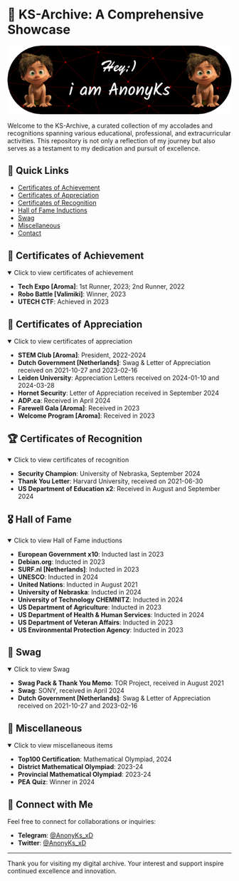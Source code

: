 # 🌟 KS-Archive: A Comprehensive Showcase

![Banner](https://raw.githubusercontent.com/anonyks/KS-Archive/refs/heads/main/up-header.png)

Welcome to the KS-Archive, a curated collection of my accolades and recognitions spanning various educational, professional, and extracurricular activities. This repository is not only a reflection of my journey but also serves as a testament to my dedication and pursuit of excellence.

## 🚀 Quick Links

- [Certificates of Achievement](#-certificates-of-achievement)
- [Certificates of Appreciation](#-certificates-of-appreciation)
- [Certificates of Recognition](#-certificates-of-recognition)
- [Hall of Fame Inductions](#%EF%B8%8F-hall-of-fame)
- [Swag](#-swag)
- [Miscellaneous](#-miscellaneous)
- [Contact](#-connect-with-me)

## 🏅 Certificates of Achievement

<details open>
<summary>Click to view certificates of achievement</summary>

- **Tech Expo [Aroma]**: 1st Runner, 2023; 2nd Runner, 2022
- **Robo Battle [Valimiki]**: Winner, 2023
- **UTECH CTF**: Achieved in 2023

</details>

## 🌟 Certificates of Appreciation

<details open>
<summary>Click to view certificates of appreciation</summary>

- **STEM Club [Aroma]**: President, 2022-2024
- **Dutch Government [Netherlands]**: Swag & Letter of Appreciation received on 2021-10-27 and 2023-02-16
- **Leiden University**: Appreciation Letters received on 2024-01-10 and 2024-03-28
- **Hornet Security**: Letter of Appreciation received in September 2024
- **ADP.ca**: Received in April 2024
- **Farewell Gala [Aroma]**: Received in 2023
- **Welcome Program [Aroma]**: Received in 2023

</details>

## 🏆 Certificates of Recognition

<details open>
<summary>Click to view certificates of recognition</summary>
  
- **Security Champion**: University of Nebraska, September 2024
- **Thank You Letter**: Harvard University, received on 2021-06-30
- **US Department of Education x2**: Received in August and September 2024

</details>

## 🎖️ Hall of Fame

<details open>
<summary>Click to view Hall of Fame inductions</summary>

- **European Government x10**: Inducted last in 2023
- **Debian.org**: Inducted in 2023
- **SURF.nl [Netherlands]**: Inducted in 2023
- **UNESCO**: Inducted in 2024
- **United Nations**: Inducted in August 2021
- **University of Nebraska**: Inducted in 2024
- **University of Technology CHEMNITZ**: Inducted in 2024
- **US Department of Agriculture**: Inducted in 2023
- **US Department of Health & Human Services**: Inducted in 2024
- **US Department of Veteran Affairs**: Inducted in 2023
- **US Environmental Protection Agency**: Inducted in 2023

</details>

## 📜 Swag

<details open>
<summary>Click to view Swag</summary>

- **Swag Pack & Thank You Memo**: TOR Project, received in August 2021
- **Swag**: SONY, received in April 2024
- **Dutch Government [Netherlands]**: Swag & Letter of Appreciation received on 2021-10-27 and 2023-02-16

</details>

## 🎁 Miscellaneous

<details open>
<summary>Click to view miscellaneous items</summary>

- **Top100 Certification**: Mathematical Olympiad, 2024
- **District Mathematical Olympiad**: 2023-24
- **Provincial Mathematical Olympiad**: 2023-24
- **PEA Quiz**: Winner in 2024

</details>

## 🤝 Connect with Me

Feel free to connect for collaborations or inquiries:

- **Telegram**: [@AnonyKs_xD](https://t.me/AnonyKs_xD)
- **Twitter**: [@AnonyKs_xD](https://twitter.com/@AnonyKs_xD)

---
Thank you for visiting my digital archive. Your interest and support inspire continued excellence and innovation.
